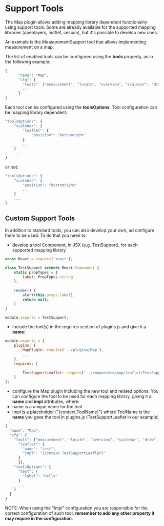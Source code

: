 # Support Tools
The Map plugin allows adding mapping library dependent functionality using support tools. Some are already available for the supported mapping libraries (openlayers, leaflet, cesium), but it's possible to develop new ones.

An example is the MeasurementSupport tool that allows implementing measurement on a map.

The list of enabled tools can be configured using the **tools** property, as in the following example:

```js
{
      "name": "Map",
      "cfg": {
        "tools": ["measurement", "locate", "overview", "scalebar", "draw", "highlight"]
        ...
      }
}
```

Each tool can be configured using the **toolsOptions**. Tool configuration can be mapping library dependent:

```js
"toolsOptions": {
    "scalebar": {
        "leaflet": {
            "position": "bottomright"
        }
        ...
    }
    ...
}
```

or not:

```js
"toolsOptions": {
    "scalebar": {
        "position": "bottomright"
        ...
    }
    ...
}
```

## Custom Support Tools
In addition to standard tools, you can also develop your own, ad configure them to be used. To do that you need to:
 * develop a tool Component, in JSX (e.g. TestSupport), for each supported mapping library

```js
const React = require('react');

class TestSupport extends React.Component {
    static propTypes = {
        label: PropTypes.string
    };
    
    render() {
        alert(this.props.label);
        return null;
    }
}

module.exports = TestSupport;
```
 * include the tool(s) in the requires section of plugins.js and give it a **name**:

```js
module.exports = {
    plugins: {
        MapPlugin: require('../plugins/Map'),
        ...
    },
    requires: {
        ...
        TestSupportLeaflet: require('../components/map/leaflet/TestSupport')
    }
};
```
 * configure the Map plugin including the new tool and related options. You can configure the tool to be used for each mapping library, giving it a **name** and **impl** attributes, where:
  * name is a unique name for the tool
  * impl is a placeholder ("{context.ToolName}") where ToolName is the **name** you gave the tool in plugins.js (TestSupportLeaflet in our example)

```js
{
  "name": "Map",
  "cfg": {
    "tools": ["measurement", "locate", "overview", "scalebar", "draw", {
      "leaflet": {
        "name": "test",
        "impl": "{context.TestSupportLeaflet}"
      }
      }],
    "toolsOptions": {
      "test": {
        "label": "Hello"
      }
      ...
    }
  }
}
```

NOTE: When using the "impl" configuration you are responsible for the correct configuration of such tool, **remember to add any other property it may require in the configuration**.
